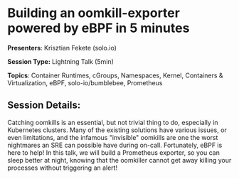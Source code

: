 # Building an oomkill-exporter powered by eBPF in 5 minutes 

**Presenters**: Krisztian Fekete (solo.io)

**Session Type:** Lightning Talk (5min)

**Topics**: Container Runtimes, cGroups, Namespaces, Kernel, Containers & Virtualization, eBPF, solo-io/bumblebee, Prometheus

## Session Details:

Catching oomkills is an essential, but not trivial thing to do, especially in Kubernetes clusters. Many of the existing solutions have various issues, or even limitations, and the infamous "invisible" oomkills are one the worst nightmares an SRE can possible have during on-call. Fortunately, eBPF is here to help! In this talk, we will build a Prometheus exporter, so you can sleep better at night, knowing that the oomkiller cannot get away killing your processes without triggering an alert!
